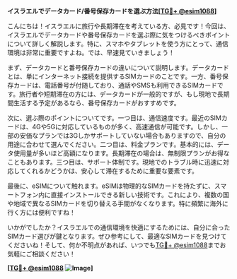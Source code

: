 **イスラエルでデータカード/番号保存カードを選ぶ方法[[TG💪+ @esim1088](https://t.me/s/esim1088)]**

こんにちは！イスラエルに旅行や長期滞在を考えている方、必見です！今回は、イスラエルでデータカードや番号保存カードを選ぶ際に気をつけるべきポイントについて詳しく解説します。特に、スマホやタブレットを使う方にとって、通信環境は非常に重要ですよね。では、早速見ていきましょう！

まず、データカードと番号保存カードの違いについて説明します。データカードとは、単にインターネット接続を提供するSIMカードのことです。一方、番号保存カードは、電話番号が付随しており、通話やSMSも利用できるSIMカードです。旅行者や短期滞在の方には、データカードが一般的ですが、もし現地で長期間生活する予定があるなら、番号保存カードがおすすめです。

次に、選ぶ際のポイントについてです。一つ目は、通信速度です。最近のSIMカードは、4Gや5Gに対応しているものが多く、高速通信が可能です。しかし、一部の安価なプランでは3Gしかサポートしていない場合もありますので、自分の用途に合わせて選んでください。二つ目は、料金プランです。基本的には、データ使用量が多いほど高額になります。長期滞在の場合は、無制限プランがお得なこともあります。三つ目は、サポート体制です。現地でのトラブル時に迅速に対応してくれるかどうかは、安心して滞在するために重要な要素です。

最後に、eSIMについて触れます。eSIMは物理的なSIMカードを持たずに、スマートフォン内に直接インストールできる新しい技術です。これにより、複数の国や地域で異なるSIMカードを切り替える手間がなくなります。特に頻繁に海外に行く方には便利ですね！

いかがでしたか？イスラエルでの通信環境を快適にするためには、自分に合ったSIMカード選びが鍵となります。ぜひ参考にして、最適なSIMカードを見つけてくださいね！そして、何か不明点があれば、いつでも[TG💪+ @esim1088](https://t.me/s/esim1088)までお気軽にご相談ください！

**[[TG💪+ @esim1088](https://t.me/s/esim1088) ![Image](https://i.postimg.cc/Y0z9fWf4/image.png)]**